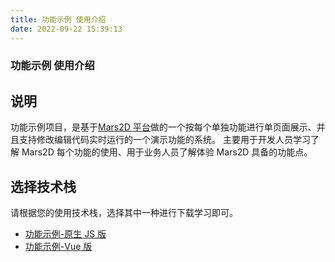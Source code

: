 ```yaml
---
title: 功能示例 使用介绍
date: 2022-09-22 15:39:13
---
```


<h3> 功能示例 使用介绍 </h3>

## 说明

功能示例项目，是基于[Mars2D 平台](http://mars2d.cn/)做的一个按每个单独功能进行单页面展示、并且支持修改编辑代码实时运行的一个演示功能的系统。 主要用于开发人员学习了解 Mars2D 每个功能的使用、用于业务人员了解体验 Mars2D 具备的功能点。

## 选择技术栈

请根据您的使用技术栈，选择其中一种进行下载学习即可。

- [功能示例-原生 JS 版]()
- [功能示例-Vue 版]()
